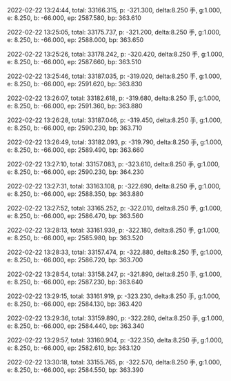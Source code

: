 2022-02-22 13:24:44, total: 33166.315, p: -321.300, delta:8.250 手, g:1.000, e: 8.250, b: -66.000, ep: 2587.580, bp: 363.610

2022-02-22 13:25:05, total: 33175.737, p: -321.200, delta:8.250 手, g:1.000, e: 8.250, b: -66.000, ep: 2588.000, bp: 363.650

2022-02-22 13:25:26, total: 33178.242, p: -320.420, delta:8.250 手, g:1.000, e: 8.250, b: -66.000, ep: 2587.660, bp: 363.510

2022-02-22 13:25:46, total: 33187.035, p: -319.020, delta:8.250 手, g:1.000, e: 8.250, b: -66.000, ep: 2591.620, bp: 363.830

2022-02-22 13:26:07, total: 33182.618, p: -319.680, delta:8.250 手, g:1.000, e: 8.250, b: -66.000, ep: 2591.360, bp: 363.880

2022-02-22 13:26:28, total: 33187.046, p: -319.450, delta:8.250 手, g:1.000, e: 8.250, b: -66.000, ep: 2590.230, bp: 363.710

2022-02-22 13:26:49, total: 33182.093, p: -319.790, delta:8.250 手, g:1.000, e: 8.250, b: -66.000, ep: 2589.490, bp: 363.660

2022-02-22 13:27:10, total: 33157.083, p: -323.610, delta:8.250 手, g:1.000, e: 8.250, b: -66.000, ep: 2590.230, bp: 364.230

2022-02-22 13:27:31, total: 33163.108, p: -322.690, delta:8.250 手, g:1.000, e: 8.250, b: -66.000, ep: 2588.350, bp: 363.880

2022-02-22 13:27:52, total: 33165.252, p: -322.010, delta:8.250 手, g:1.000, e: 8.250, b: -66.000, ep: 2586.470, bp: 363.560

2022-02-22 13:28:13, total: 33161.939, p: -322.180, delta:8.250 手, g:1.000, e: 8.250, b: -66.000, ep: 2585.980, bp: 363.520

2022-02-22 13:28:33, total: 33157.474, p: -322.880, delta:8.250 手, g:1.000, e: 8.250, b: -66.000, ep: 2586.720, bp: 363.700

2022-02-22 13:28:54, total: 33158.247, p: -321.890, delta:8.250 手, g:1.000, e: 8.250, b: -66.000, ep: 2587.230, bp: 363.640

2022-02-22 13:29:15, total: 33161.919, p: -323.230, delta:8.250 手, g:1.000, e: 8.250, b: -66.000, ep: 2584.130, bp: 363.420

2022-02-22 13:29:36, total: 33159.890, p: -322.280, delta:8.250 手, g:1.000, e: 8.250, b: -66.000, ep: 2584.440, bp: 363.340

2022-02-22 13:29:57, total: 33160.904, p: -322.350, delta:8.250 手, g:1.000, e: 8.250, b: -66.000, ep: 2582.610, bp: 363.120

2022-02-22 13:30:18, total: 33155.765, p: -322.570, delta:8.250 手, g:1.000, e: 8.250, b: -66.000, ep: 2584.550, bp: 363.390